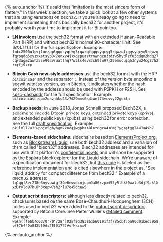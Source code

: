 {% auto_anchor %}
It's said that "imitation is the most sincere form of flattery."  In
this week's section, we take a quick look at a few other systems that
are using variations on bech32.  If you're already going to need to
implement something that's basically bech32 for another project, it's
probably worth your time to implement it for Bitcoin too.

- **LN invoices** use the bech32 format with an extended Human-Readable
  Part (HRP) and without bech32's normal 90-character limit.  See
  [BOLT11][] for the full specification.  Example:
  `lnbc2500u1pvjluezpp5qqqsyqcyq5rqwzqfqqqsyqcyq5rqwzqfqqqsyqcyq5rqwzqfqypqdq5xysxxatsyp3k7enxv4jsxqzpuaztrnwngzn3kdzw5hydlzf03qdgm2hdq27cqv3agm2awhz5se903vruatfhq77w3ls4evs3ch9zw97j25emudupq63nyw24cg27h2rspfj9srp`

- **Bitcoin Cash new-style addresses** use the bech32 format with the
  HRP `bitcoincash` and the separator `:`.  Instead of the version byte
  encoding a segwit witness version, as in Bitcoin, it indicates whether
  the hash encoded by the address should be used with P2PKH or P2SH.  See
  [spec-cashaddr][] for the full specification.  Example:
  `bitcoincash:qpm2qsznhks23z7629mms6s4cwef74vcwvy22gdx6a`

- **Backup seeds:** In June 2018, Jonas Schnelli proposed Bech32X, a
  scheme to encode Bitcoin private keys, extended private keys (xprivs),
  and extended public keys (xpubs) using bech32 for error correction.
  See the full [draft specification][bech32x].  Example:
  `pk1lmll7u25wppjn5ghyhgm7kndgjwgphae8lez0gra436mj7ygaptggl447a4xh7`

- **Elements-based sidechains:** sidechains based on
  [ElementsProject.org][], such as [Blockstream Liquid][], use both
  bech32 address and a variation of them called "blech32" addresses.
  Blech32 addresses are intended for use with that platform's
  [confidential assets][] and will soon be supported by the Esplora
  block explorer for the Liquid sidechain.  We're
  unaware of a specification document for blech32, but [this
  code][blech32 py] is labeled as the reference implementation and is
  cited elsewhere in the project as, "See liquid_addr.py for compact
  difference from bech32." Example of a blech32 address:
  `lq1qqf8er278e6nyvuwtgf39e6ewvdcnjupn9a86rzpx655y5lhkt0walu3djf9cklkxd3ryld97hu8h3xepw7sh2rlu7q45dcew5`

- **Output script descriptors:** although less directly related to
  bech32, checksums based on the same Bose-Chaudhuri-Hocquenghem (BCH) codes used in bech32 were
  added to the [output script descriptors][] supported by Bitcoin Core.
  See Pieter Wuille's [detailed comment][descriptors checksum].
  Example:
  `wpkh([f6bb4c63/0'/0'/28']02bf9d38386db60191f2f785cbf7ba90d01bed5958efb7b449a552b89da7550177)#efkksxw6`

[descriptors checksum]: https://github.com/bitcoin/bitcoin/blob/fd637be8d21a606e98c037b40b268c4a1fae2244/src/script/descriptor.cpp#L24
[spec-cashaddr]: https://github.com/bitcoincashorg/bitcoincash.org/blob/master/spec/cashaddr.md
[bech32x]: https://gist.github.com/jonasschnelli/68a2a5a5a5b796dc9992f432e794d719
[elementsproject.org]: https://elementsproject.org/
[blockstream liquid]: https://blockstream.com/liquid/
[confidential assets]: https://elementsproject.org/features/confidential-transactions
[blech32 py]: https://github.com/ElementsProject/elements/commit/9cb2fa051fcbe0fe66f15e6b88d224d1935376f4#diff-265badc7e18059096c32a61b0eada470
[output script descriptors]: https://github.com/bitcoin/bitcoin/blob/master/doc/descriptors.md
{% endauto_anchor %}
